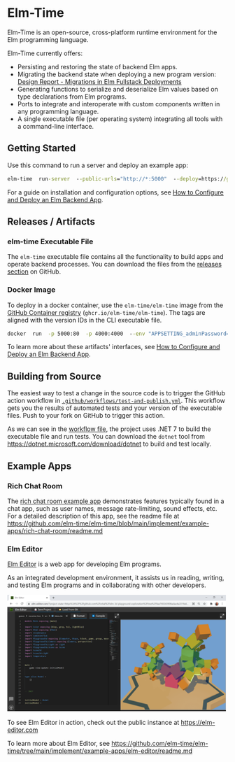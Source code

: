 # Elm-Time

Elm-Time is an open-source, cross-platform runtime environment for the Elm programming language.

Elm-Time currently offers:

+ Persisting and restoring the state of backend Elm apps.
+ Migrating the backend state when deploying a new program version: [Design Report - Migrations in Elm Fullstack Deployments](https://michaelrätzel.com/blog/design-report-migrations-in-elm-fullstack-deployments)
+ Generating functions to serialize and deserialize Elm values based on type declarations from Elm programs.
+ Ports to integrate and interoperate with custom components written in any programming language.
+ A single executable file (per operating system) integrating all tools with a command-line interface.

## Getting Started

Use this command to run a server and deploy an example app:

```cmd
elm-time  run-server  --public-urls="http://*:5000"  --deploy=https://github.com/elm-time/elm-time/tree/2fe621f492eced8a6f0da6e89e0aa90d01d6a04c/implement/example-apps/docker-image-default-app
```

For a guide on installation and configuration options, see [How to Configure and Deploy an Elm Backend App](guide/how-to-configure-and-deploy-an-elm-backend-app.md).

## Releases / Artifacts

### elm-time Executable File

The `elm-time` executable file contains all the functionality to build apps and operate backend processes. You can download the files from the [releases section](https://github.com/elm-time/elm-time/releases) on GitHub.

### Docker Image

To deploy in a docker container, use the `elm-time/elm-time` image from the [GitHub Container registry](https://github.com/elm-time/elm-time/pkgs/container/elm-time) (`ghcr.io/elm-time/elm-time`). The tags are aligned with the version IDs in the CLI executable file.

```cmd
docker  run  -p 5000:80  -p 4000:4000  --env "APPSETTING_adminPassword=test"  ghcr.io/elm-time/elm-time
```

To learn more about these artifacts' interfaces, see [How to Configure and Deploy an Elm Backend App](guide/how-to-configure-and-deploy-an-elm-backend-app.md).

## Building from Source

The easiest way to test a change in the source code is to trigger the GitHub action workflow in [`.github/workflows/test-and-publish.yml`](./.github/workflows/test-and-publish.yml). This workflow gets you the results of automated tests and your version of the executable files. Push to your fork on GitHub to trigger this action.

As we can see in the [workflow file](./.github/workflows/test-and-publish.yml), the project uses .NET 7 to build the executable file and run tests. You can download the `dotnet` tool from https://dotnet.microsoft.com/download/dotnet to build and test locally.

## Example Apps

### Rich Chat Room

The [rich chat room example app](https://github.com/elm-time/elm-time/tree/main/implement/example-apps/rich-chat-room) demonstrates features typically found in a chat app, such as user names, message rate-limiting, sound effects, etc.
For a detailed description of this app, see the readme file at https://github.com/elm-time/elm-time/blob/main/implement/example-apps/rich-chat-room/readme.md

### Elm Editor

[Elm Editor](https://github.com/elm-time/elm-time/tree/main/implement/example-apps/elm-editor) is a web app for developing Elm programs.

As an integrated development environment, it assists us in reading, writing, and testing Elm programs and in collaborating with other developers.

<a href="https://github.com/elm-time/elm-time/tree/main/implement/example-apps/elm-editor/readme.md">
<img src="./guide/image/2021-03-17-elm-editor-user-interface.png" width="500" />
</a>

To see Elm Editor in action, check out the public instance at https://elm-editor.com

To learn more about Elm Editor, see https://github.com/elm-time/elm-time/tree/main/implement/example-apps/elm-editor/readme.md
